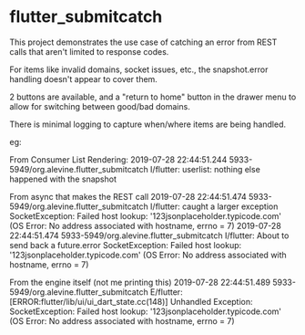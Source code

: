 # flutter_submitcatch

This project demonstrates the use case of catching an error from REST calls that aren't limited to response codes.

For items like invalid domains, socket issues, etc., the snapshot.error handling doesn't appear to cover them.

2 buttons are available, and a "return to home" button in the drawer menu to allow for switching between good/bad domains.

There is minimal logging to capture when/where items are being handled.

eg:

From Consumer List Rendering:
2019-07-28 22:44:51.244 5933-5949/org.alevine.flutter_submitcatch I/flutter: userlist:  nothing else happened with the snapshot

From async that makes the REST call
2019-07-28 22:44:51.474 5933-5949/org.alevine.flutter_submitcatch I/flutter: caught a larger exception SocketException: Failed host lookup: '123jsonplaceholder.typicode.com' (OS Error: No address associated with hostname, errno = 7)
2019-07-28 22:44:51.474 5933-5949/org.alevine.flutter_submitcatch I/flutter: About to send back a future.error SocketException: Failed host lookup: '123jsonplaceholder.typicode.com' (OS Error: No address associated with hostname, errno = 7)

From the engine itself (not me printing this)
2019-07-28 22:44:51.489 5933-5949/org.alevine.flutter_submitcatch E/flutter: [ERROR:flutter/lib/ui/ui_dart_state.cc(148)] Unhandled Exception: SocketException: Failed host lookup: '123jsonplaceholder.typicode.com' (OS Error: No address associated with hostname, errno = 7)
